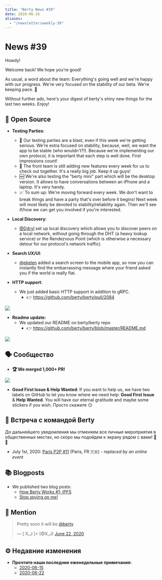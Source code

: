 ```yaml
---
title: "Berty News #39"
date: 2020-06-26
aliases:
  - "/newsletter/weekly-39"
---
```


# News #39

Howdy!

Welcome back! We hope you're good!

As usual, a word about the team: Everything's going well and we're happy with our progress. We're very focused on the stability of our beta. We're keeping pace. 💪

Without further ado, here's your digest of berty's shiny new things for the last two weeks. Enjoy!


## 🚀 Open Source


* **Testing Parties**:
    * 🎉 Our testing parties are a blast, even if this week we're getting serious. We're extra focused on stability, because, well, we want the app to be stable (who wouldn't?!). Because we're implementing our own protocol, it is important that each step is well done. First impressions count!
    * 🔨 The front team is still adding new features every week for us to check out together. It's a really big job.  Keep it up guys!
    * 🆕 We're also testing the "berty mini" part which will be the desktop version. It allows to have conversations between an iPhone and a laptop. It's very handy.
    * 📈 To sum up: We're moving forward every week. We don't want to break things and have a party that's over before it begins! Next week will most likely be devoted to stability/reliability again. Then we'll see if/how we can get you involved if you're interested.


* **Local Discovery**:
    * [@D4ryl](https://github.com/D4ryl00) set up local discovery which allows you to discover peers on a local network, without going through the DHT (a heavy lookup service) or the Rendezvous Point (which is otherwise a necessary detour for our protocol's network traffic).

* **Search UX/UI**:
    * [@ekelen](https://github.com/ekelen) added a search screen to the mobile app, so now you can instantly find the embarrassing message where your friend asked you if the world is really flat.

* **HTTP support**:
    * We just added basic HTTP support in addition to gRPC.
      * 👉 https://github.com/berty/berty/pull/2084

![](https://i.imgur.com/Et9tPOv.png)


* **Readme update:**
    * We updated our README on berty/berty repo
      * 👉 https://github.com/berty/berty/blob/master/README.md


![](https://i.imgur.com/IwxKCob.png)



## 🗣️ Сообщество


* **🏆 We merged 1,000+ PR!**

![](https://i.imgur.com/cTOMlsl.png)

* **Good First Issue & Help Wanted**: If you want to help us, we have two labels on GitHub to let you know where we need help: **Good First Issue** & **Help Wanted**. You will have our eternal gratitude and maybe some stickers if you wish. Просто скажите 😏



## 🎉 Встреча с командой Berty

До дальнейшего уведомления мы отменяем все личные мероприятия в общественных местах, но скоро мы подойдем к экрану рядом с вами! 🚧🚧

* July 1st, 2020: [Paris P2P #11](https://p2p.paris/en/event/monthly-11/) (Paris, FR 🇫🇷) - _replaced by an online event_


## 📚 Blogposts

* We published two blog posts:
    * [How Berty Works #1: IPFS](https://berty.tech/blog/how-berty-works-ipfs/)
    * [Stop spying on me!](https://berty.tech/blog/stop-spying-on-me/)

## 💌 Mention

<blockquote class="twitter-tweet"><p lang="en" dir="ltr">Pretty soon it will be <a href="https://twitter.com/berty?ref_src=twsrc%5Etfw">@berty</a></p>&mdash; [ X_J ]⚡ (@X_J) <a href="https://twitter.com/X_J/status/1275061318374944768?ref_src=twsrc%5Etfw">June 22, 2020</a></blockquote> <script async src="https://platform.twitter.com/widgets.js" charset="utf-8"></script>

## ⚙️ Недавние изменения


* **Прочтите наши последние еженедельные примечания:**
    * [2020-06-15](https://github.com/berty/community/blob/master/meeting-notes/2020/Q2/2020-06-15--staff-team-weekly-sync.md)
    * [2020-06-22](https://github.com/berty/community/blob/master/meeting-notes/2020/Q2/2020-06-22--staff-team-weekly-sync.md)

